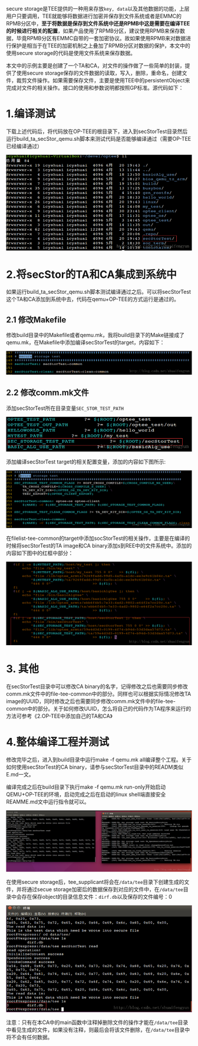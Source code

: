 secure storage是TEE提供的一种用来存放`key, data`以及其他数据的功能，上层用户只要调用，TEE就能够将数据进行加密并保存到文件系统或者是EMMC的RPMB分区中，**至于将数据是保存到文件系统中还是RPMB中这是需要在编译TEE的时候进行相关的配置**，如果产品使用了RPMB分区，建议使用RPMB来保存数据，毕竟RPMB分区有EMMC自带的一套加密协议。故如果使用RPMB来对数据进行保护是相当于在TEE的加密机制之上叠加了RPMB分区对数据的保护，本文中的使用secure storage的代码是使用文件系统来保存数据。

本文中的示例主要是创建了一个TA和CA，对文件的操作做了一些简单的封装，提供了使用secure storage保存的文件数据的读取，写入，删除，重命名，创建文件，裁剪文件操作。如果需要保存文件，主要是使用TEE中的persistentObject来完成对文件的相关操作。接口的使用和参数说明都按照GP标准。源代码如下：

# 1.编译测试
下载上述代码后，将代码放在OP-TEE的根目录下，进入到secStorTest目录然后运行build_ta_secStor_qemu.sh脚本来测试代码是否能够编译通过（需要OP-TEE已经编译通过）

![](image/20170620202858061.png)

# 2.将secStor的TA和CA集成到系统中

如果运行build_ta_secStor_qemu.sh脚本测试编译通过之后。可以将secStorTest这个TA和CA添加到系统中去，代码在qemu+OP-TEE的方式运行是通过的。

## 2.1 修改Makefile
修改build目录中的Makefile或者qemu.mk，我将build目录下的Make链接成了qemu.mk，在Makefile中添加编译secStorTest的target，内容如下：

![](image/20170620203030292.png)

## 2.2 修改comm.mk文件

添加secStorTest所在目录变量`SEC_STOR_TEST_PATH`

![](image/20170620203308181.png)

添加编译secStorTest target的相关配置变量，添加的内容如下图所示:

![](image/20170620203157195.png)

在filelist-tee-common的target中添加socStorTest的相关操作，主要是在编译的时候将secStorTest的TA image和CA binary添加s到REE中的文件系统中。添加的内容如下图中的红框中部分：

![](image/20170620203416718.png)

# 3. 其他

在secStorTest目录中可以修改CA binary的名字，记得修改之后也需要同步修改comm.mk文件中的file-tee-common中的部分。同样也可以根据实际情况修改TA image的UUID，同时修改之后也需要同步修改comm.mk文件中的file-tee-common中的部分。关于如何修改UUID，怎么将自己的代码作为TA程序来运行的方法可参考《2.OP-TEE中添加自己的TA和CA》

# 4.整体编译工程并测试

修改完毕之后，进入到build目录中运行make -f qemu.mk all编译整个工程。关于如何使用secStorTest的CA binary，请参与secStorTest目录中的READM类似E.md一文。

编译完成之后在build目录下执行make -f qemu.mk run-only开始启动QEMU+OP-TEE的环境，启动完成之后在启动的linux shell端直接安全REAMME.md文中运行指令就可以。

![](image/20170621170405654.png)

在使用secure storage后，tee_supplicant将会在`/data/tee`目录下创建生成的文件，并将通过secue storage加密后的数据保存到对应的文件中，在`/data/tee`目录中会存在保存object的目录信息文件：`dirf.db`以及保存的文件编号：0

![](image/20170621170530169.png)

注意：只有在本CA中的main函数中注释掉删除文件的操作才能在`/data/tee`目录中看见生成的文件，如果没有注释，则最后会将该文件删除，在`/data/tee`目录中将不会有任何数据。
